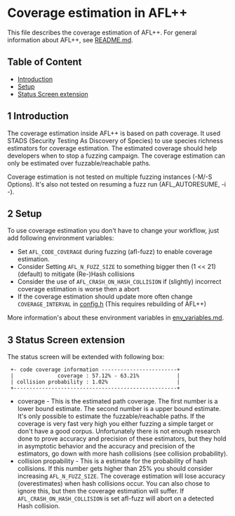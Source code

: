# Coverage estimation in AFL++

This file describes the coverage estimation of AFL++. For general information about AFL++, see
[README.md](../README.md).

## Table of Content
* [Introduction](#1-introduction)
* [Setup](#2-setup)
* [Status Screen extension](#3-status-screen-extension)

## 1 Introduction
The coverage estimation inside AFL++ is based on path coverage. It used STADS (Security Testing As Discovery of Species) to use species richness estimators for coverage estimation.
The estimated coverage should help developers when to stop a fuzzing campaign.
The coverage estimation can only be estimated over fuzzable/reachable paths.

Coverage estimation is not tested on multiple fuzzing instances (-M/-S Options). It's also not tested on resuming a fuzz run (AFL_AUTORESUME, -i -).

## 2 Setup
To use coverage estimation you don't have to change your workflow, just add following environment variables:
 * Set `AFL_CODE_COVERAGE` during fuzzing (afl-fuzz) to enable coverage estimation.
 * Consider Setting `AFL_N_FUZZ_SIZE` to something bigger then (1 << 21)(default) to mitigate (Re-)Hash collisions
 * Consider the use of `AFL_CRASH_ON_HASH_COLLISION` if (slightly) incorrect coverage estimation is worse then a abort
 * If the coverage estimation should update more often change `COVERAGE_INTERVAL` in [config.h](../config.h) (This requires rebuilding of AFL++)

More information's about these environment variables in [env_variables.md](./env_variables.md).

## 3 Status Screen extension
The status screen will be extended with following box:
```
 +- code coverage information ------------------------+
 |              coverage : 57.12% - 63.21%            |
 | collision probability : 1.02%                      |
 +----------------------------------------------------+
```
 * coverage - This is the estimated path coverage. The first number is a lower bound estimate.
 The second number is a upper bound estimate. It's only possible to estimate the fuzzable/reachable paths.
 If the coverage is very fast very high you either fuzzing a simple target or don't have a good corpus.
 Unfortunately there is not enough research done to prove accuracy and precision of these estimators, but they hold in asymptotic behavior and the accuracy and precision of the estimators, go down with more hash collisions (see collision probability).
 * collision propability - This is a estimate for the probability of hash collisions. If this number gets higher than 25% you should consider increasing `AFL_N_FUZZ_SIZE`. The coverage estimation will lose accuracy (overestimates) when hash collisions occur. You can also chose to ignore this, but then the coverage estimation will suffer.
 If `AFL_CRASH_ON_HASH_COLLISION` is set afl-fuzz will abort on a detected Hash collision.
